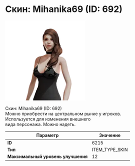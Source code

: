 # Скин: Mihanika69 (ID: 692)

![Item Image](../img/6215.webp?raw=true)

Скин: Mihanika69 (ID: 692)<br>Можно приобрести на центральном рынке у игроков.<br>Используется для изменения внешнего<br>вида персонажа. Можно надеть.


| Параметр | Значение |
|----------|----------|
| **ID** | 6215 |
| **Тип** | ITEM_TYPE_SKIN |
| **Максимальный уровень улучшения** | 12 |


